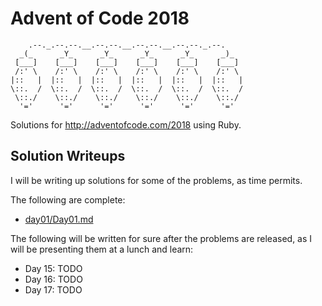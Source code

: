 # Advent of Code 2018

        .--._.--.--.__.--.--.__.--.--.__.--.--._.--.
      _(_      _Y_      _Y_      _Y_      _Y_      _)_
     [___]    [___]    [___]    [___]    [___]    [___]
     /:' \    /:' \    /:' \    /:' \    /:' \    /:' \
    |::   |  |::   |  |::   |  |::   |  |::   |  |::   |
    \::.  /  \::.  /  \::.  /  \::.  /  \::.  /  \::.  /
     \::./    \::./    \::./    \::./    \::./    \::./
      '='      '='      '='      '='      '='      '='


Solutions for http://adventofcode.com/2018 using Ruby.

## Solution Writeups

I will be writing up solutions for some of the problems, as time permits.

The following are complete:

* [day01/Day01.md](./day01/Day01.md)

The following will be written for sure after the problems are released, as I
will be presenting them at a lunch and learn:

* Day 15: TODO
* Day 16: TODO
* Day 17: TODO

